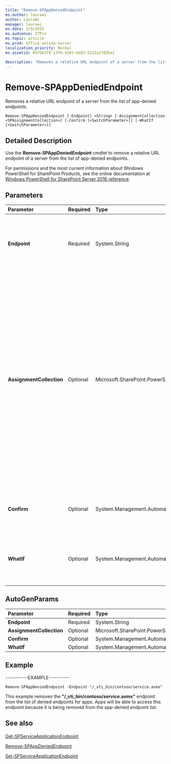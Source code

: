```yaml
---
title: "Remove-SPAppDeniedEndpoint"
ms.author: laurawi
author: LauraWi
manager: laurawi
ms.date: 3/9/2015
ms.audience: ITPro
ms.topic: article
ms.prod: office-online-server
localization_priority: Normal
ms.assetid: 647663f9-1376-4365-bb93-5215a2702ba2

description: "Removes a relative URL endpoint of a server from the list of app-denied endpoints."
---
```


# Remove-SPAppDeniedEndpoint

Removes a relative URL endpoint of a server from the list of app-denied endpoints.
  
```
Remove-SPAppDeniedEndpoint [-Endpoint] <String> [-AssignmentCollection <SPAssignmentCollection>] [-Confirm [<SwitchParameter>]] [-WhatIf [<SwitchParameter>]]
```

## Detailed Description

Use the **Remove-SPAppDeniedEndpoint** cmdlet to remove a relative URL endpoint of a server from the list of app-denied endpoints. 
  
For permissions and the most current information about Windows PowerShell for SharePoint Products, see the online documentation at [Windows PowerShell for SharePoint Server 2016 reference](https://go.microsoft.com/fwlink/p/?LinkId=671715).
  
## Parameters

|**Parameter**|**Required**|**Type**|**Description**|
|:-----|:-----|:-----|:-----|
|**Endpoint** <br/> |Required  <br/> |System.String  <br/> |Specifies a relative URL endpoint of a server that will be removed from the list of app-denied endpoints. Apps will not be able to access relative URL endpoints of a server that exist in the app-denied endpoint list.  <br/> |
|**AssignmentCollection** <br/> |Optional  <br/> |Microsoft.SharePoint.PowerShell.SPAssignmentCollection  <br/> |Manages objects for the purpose of proper disposal. Use of objects, such as **SPWeb** or **SPSite**, can use large amounts of memory and use of these objects in Windows PowerShell scripts requires proper memory management. Using the **SPAssignment** object, you can assign objects to a variable and dispose of the objects after they are needed to free up memory. When **SPWeb**, **SPSite**, or **SPSiteAdministration** objects are used, the objects are automatically disposed of if an assignment collection or the **Global** parameter is not used.  <br/> > [!NOTE]> When the **Global** parameter is used, all objects are contained in the global store. If objects are not immediately used, or disposed of by using the **Stop-SPAssignment** command, an out-of-memory scenario can occur.           |
|**Confirm** <br/> |Optional  <br/> |System.Management.Automation.SwitchParameter  <br/> |Prompts you for confirmation before executing the command. For more information, type the following command: **get-help about_commonparameters** <br/> |
|**WhatIf** <br/> |Optional  <br/> |System.Management.Automation.SwitchParameter  <br/> |Displays a message that describes the effect of the command instead of executing the command. For more information, type the following command: **get-help about_commonparameters** <br/> |
   
## AutoGenParams

|**Parameter**|**Required**|**Type**|**Description**|
|:-----|:-----|:-----|:-----|
|**Endpoint** <br/> |Required  <br/> |System.String  <br/> ||
|**AssignmentCollection** <br/> |Optional  <br/> |Microsoft.SharePoint.PowerShell.SPAssignmentCollection  <br/> ||
|**Confirm** <br/> |Optional  <br/> |System.Management.Automation.SwitchParameter  <br/> ||
|**WhatIf** <br/> |Optional  <br/> |System.Management.Automation.SwitchParameter  <br/> ||
   
## Example

-----------EXAMPLE----------
  
```
Remove-SPAppDeniedEndpoint -Endpoint "/_vti_bin/contoso/service.asmx"
```

This example removes the **"/_vti_bin/contoso/service.asmx"** endpoint from the list of denied endpoints for apps. Apps will be able to access this endpoint because it is being removed from the app-denied endpoint list. 
  
## See also

#### 

[Get-SPServiceApplicationEndpoint](../../../docs-conceptual/sharepoint-server/microsoft-powershell-for-sharepoint-server-reference/service-application-cmdlets/get-spserviceapplicationendpoint.md)
  
[Remove-SPAppDeniedEndpoint](remove-spappdeniedendpoint.md)
  
[Set-SPServiceApplicationEndpoint](../../../docs-conceptual/sharepoint-server/microsoft-powershell-for-sharepoint-server-reference/service-application-cmdlets/set-spserviceapplicationendpoint.md)

